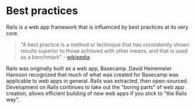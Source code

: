 # Best practices

Rails is a web app framework that is influenced by best practices at its very core.

>"A best practice is a method or technique that has consistently shown results superior to those achieved with other means, and that is used as a benchmark" - [wikipedia](http://en.wikipedia.org/wiki/Best_practice)

Rails was originally built as a web app, Basecamp. David Heinemeier Hansson recognized that much of what was created for Basecamp was applicable to web apps in general. Rails was extracted, then open-sourced. Development on Rails continues to take out the "boring parts" of web app creation, allows efficient building of new web apps if you stick to "the Rails way".
